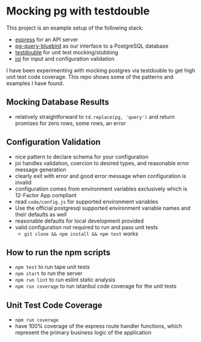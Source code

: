 # Mocking pg with testdouble

This project is an example setup of the following stack:

- [express](http://expressjs.com/) for an API server
- [pg-query-bluebird](https://www.npmjs.com/package/pg-query-bluebird) as our interface to a PostgreSQL database
- [testdouble](https://www.npmjs.com/package/testdouble) for unit test mocking/stubbing
- [joi](https://www.npmjs.com/package/joi) for input and configuration validation

I have been experimenting with mocking postgres via testdouble to get high unit test code coverage. This repo shows some of the patterns and examples I have found.

## Mocking Database Results

- relatively straightforward to `td.replace(pg, 'query')` and return promises for zero rows, some rows, an error

## Configuration Validation

- nice pattern to declare schema for your configuration
- joi handles validation, coercion to desired types, and reasonable error message generation
- clearly exit with error and good error message when configuration is invalid
- configuration comes from environment variables exclusively which is 12-Factor App compliant
- read `code/config.js` for supported environment variables
- Use the official postgresql supported environment variable names and their defaults as well
- reasonable defaults for local development provided
- valid configuration not required to run and pass unit tests
  - `git clone && npm install && npm test` works

## How to run the npm scripts

- `npm test` to run tape unit tests
- `npm start` to run the server
- `npm run lint` to run eslint static analysis
- `npm run coverage` to run istanbul code coverage for the unit tests

## Unit Test Code Coverage

- `npm run coverage`
- have 100% coverage of the express route handler functions, which represent the primary business logic of the application
